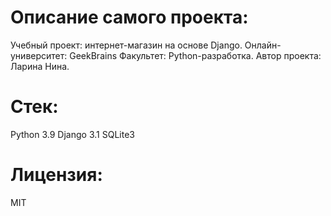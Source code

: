 # Описание самого проекта:
Учебный проект: интернет-магазин на основе Django.
Онлайн-университет: GeekBrains
Факультет: Python-разработка.
Автор проекта: Ларина Нина.

# Стек:
Python 3.9
Django 3.1
SQLite3

# Лицензия:
MIT